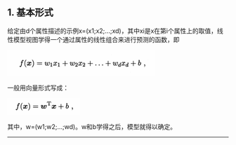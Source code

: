 ## 1. 基本形式
给定由d个属性描述的示例x=(x1;x2;...;xd)，其中xi是x在第i个属性上的取值，线性模型视图学得一个通过属性的线性组合来进行预测的函数，即

![image](./images/线性模型基本形式1.png)

一般用向量形式写成：

![image](./images/线性模型基本形式2.png)

其中，w=(w1;w2;...;wd)。w和b学得之后，模型就得以确定。

---


